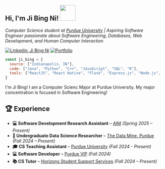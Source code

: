 <h2>Hi, I'm Ji Bing Ni! <img src="https://media.giphy.com/media/mGcNjsfWAjY5AEZNw6/giphy.gif" width="50"></h2>
<p><em>Computer Science student at <a target="_blank" href="https://www.purdue.edu/">Purdue University</a> | Aspiring Software Engineer passionate about Software Engineering, Databases, Web Development, and Human Computer Interaction</em></p>

[![Linkedin: Ji Bing Ni](https://img.shields.io/badge/-JiBingNi-blue?style=flat-square&logo=Linkedin&logoColor=white&link=https://www.linkedin.com/in/jibing-ni/)](https://www.linkedin.com/in/jibing-ni/)
[![Portfolio](https://img.shields.io/badge/-Portfolio-ff69b4?style=flat-square&logo=internetexplorer&logoColor=white&link=https://jibing17.github.io/portfolio/)](https://jibing17.github.io/portfolio/)

```javascript
const ji_bing = {
  source: ["Indianapolis, IN"],
  code: ["Java", "Python", "C++", "JavaScript", "SQL", "R"],
  tools: ["ReactJS", "React Native", "Flask", "Express.js", "Node.js", "Material-UI", "Bootstrap", "TailwindCSS", "Git"]
}
```
I'm Ji Bing! I am a Computer Scienc Major at Purdue University. My major concentration is focused in Software Engineering!

## 🏆 Experience

- **💻 Software Development Research Assistant** – [AIM](https://ai4musicians.org/vip_info.html) *(Spring 2025 – Present)*
- **🔬 Undergraduate Data Science Researcher** – [The Data Mine, Purdue](https://datamine.purdue.edu/) *(Fall 2024 – Present)*
- **🎓 CS Teaching Assistant** – [Purdue University](https://www.purdue.edu/) *(Fall 2024 - Present)*
- **💻 Software Developer** – [Purdue VIP](https://www.purdue.edu/VIP/) *(Fall 2024)*
- **📚 CS Tutor** – [Horizons Student Support Services](https://www.purdue.edu/horizons/) *(Fall 2024 – Present)*



